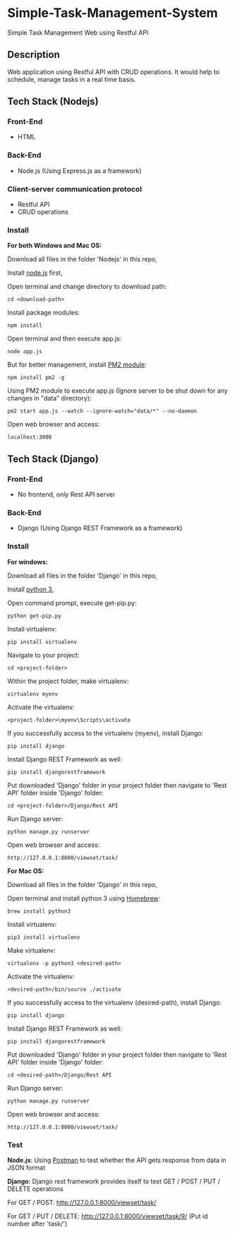 # Simple-Task-Management-System
Simple Task Management Web using Restful API

## Description
Web application using Restful API with CRUD operations. It would help to schedule, manage tasks in a real time basis.

## Tech Stack (Nodejs)
### Front-End
* HTML
### Back-End
* Node.js (Using Express.js as a framework)
### Client-server communication protocol
* Restful API
* CRUD operations
### Install 
**For both Windows and Mac OS:**

Download all files in the folder 'Nodejs' in this repo,

Install [node.js](https://nodejs.org/en/download/) first,

Open terminal and change directory to download path:
```
cd <download-path>
```
Install package modules:
```
npm install
```
Open terminal and then execute app.js:
```
node app.js
```
But for better management, install [PM2 module](https://www.npmjs.com/package/pm2):
```
npm install pm2 -g
```
Using PM2 module to execute app.js (Ignore server to be shut down for any changes in "data" directory):
```
pm2 start app.js --watch --ignore-watch="data/*" --no-daemon
```
Open web browser and access:
```
localhost:3000
```
## Tech Stack (Django)
### Front-End
* No frontend, only Rest API server
### Back-End
* Django (Using Django REST Framework as a framework)
### Install
**For windows:**

Download all files in the folder 'Django' in this repo,

Install [python 3](https://www.python.org/downloads/),

Open command prompt, execute get-pip.py:
```
python get-pip.py
```
Install virtualenv:
```
pip install virtualenv
```
Navigate to your project:
```
cd <project-folder>
```
Within the project folder, make virtualenv:
```
virtualenv myenv
```
Activate the virtualenv:
```
<project-folder>\myenv\Scripts\activate
```
If you successfully access to the virtualenv (myenv), install Django:
```
pip install django
```
Install Django REST Framework as well:
```
pip install djangorestframework
```
Put downloaded 'Django' folder in your project folder then navigate to 'Rest API' folder inside 'Django' folder:
```
cd <project-folder>/Django/Rest API
```
Run Django server:
```
python manage.py runserver
```
Open web browser and access:
```
http://127.0.0.1:8000/viewset/task/
```

**For Mac OS:**

Download all files in the folder 'Django' in this repo,

Open terminal and install python 3 using [Homebrew](https://brew.sh/#install):
```
brew install python3
```
Install virtualenv:
```
pip3 install virtualenv
```
Make virtualenv:
```
virtualenv -p python3 <desired-path>
```
Activate the virtualenv:
```
<desired-path>/bin/source ./activate
```
If you successfully access to the virtualenv (desired-path), install Django:
```
pip install django
```
Install Django REST Framework as well:
```
pip install djangorestframework
```
Put downloaded 'Django' folder in your project folder then navigate to 'Rest API' folder inside 'Django' folder:
```
cd <desired-path>/Django/Rest API
```
Run Django server:
```
python manage.py runserver
```
Open web browser and access:
```
http://127.0.0.1:8000/viewset/task/
```

### Test
**Node.js**:
Using [Postman](https://www.postman.com/) to test whether the API gets response from data in JSON format

**Django**:
Django rest framework provides itself to test GET / POST / PUT / DELETE operations

For GET / POST:
http://127.0.0.1:8000/viewset/task/

For GET / PUT / DELETE:
http://127.0.0.1:8000/viewset/task/9/ (Put id number after 'task/')

